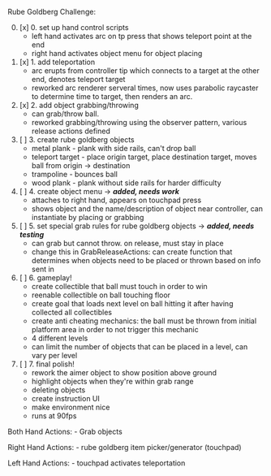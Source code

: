 Rube Goldberg Challenge:

 0. [x] 0. set up hand control scripts
 	- left hand activates arc on tp press that shows teleport point at the end
 	- right hand activates object menu for object placing
 1. [x] 1. add teleportation
 	- arc erupts from controller tip which connects to a target at the other end, denotes teleport target
 	- reworked arc renderer serveral times, now uses parabolic raycaster to determine time to target,
 	  then renders an arc.
 2. [x] 2. add object grabbing/throwing 
 	- can grab/throw ball. 
 	- reworked grabbing/throwing using the observer pattern, various release actions defined
 3. [ ] 3. create rube goldberg objects
 	- metal plank - plank with side rails, can't drop ball
 	- teleport target - place origin target, place destination target, moves ball from origin -> destination
 	- trampoline - bounces ball
 	- wood plank - plank without side rails for harder difficulty
 4. [ ] 4. create object menu -> _**added, needs work**_
 	- attaches to right hand, appears on touchpad press
 	- shows object and the name/description of object near controller, can instantiate by placing or grabbing
 5. [ ] 5. set special grab rules for rube goldberg objects -> _**added, needs testing**_
 	- can grab but cannot throw. on release, must stay in place
 	- change this in GrabReleaseActions: can create function that determines when objects need to be placed or thrown based on info sent in
 6. [ ] 6. gameplay!
 	- create collectible that ball must touch in order to win
 	- reenable collectible on ball touching floor
 	- create goal that loads next level on ball hitting it after 
 	  having collected all collectibles
 	- create anti cheating mechanics: the ball must be thrown from initial
 	  platform area in order to not trigger this mechanic
 	- 4 different levels
 	- can limit the number of objects that can be placed in a 
 	   level, can vary per level
 7. [ ] 7. final polish!
 	- rework the aimer object to show position above ground
 	- highlight objects when they're within grab range
 	- deleting objects
 	- create instruction UI
 	- make environment nice
 	- runs at 90fps

 Both Hand Actions:
    - Grab objects

 Right Hand Actions:
    - rube goldberg item picker/generator (touchpad)
 
 Left Hand Actions:
    - touchpad activates teleportation